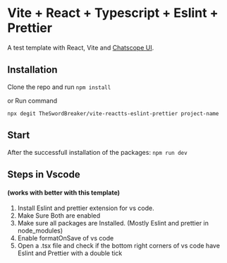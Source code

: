 # Vite + React + Typescript + Eslint + Prettier

A test template with React, Vite and [Chatscope UI](https://chatscope.io/docs/).


## Installation

Clone the repo and run `npm install`

or Run command

```
npx degit TheSwordBreaker/vite-reactts-eslint-prettier project-name
```

## Start

After the successfull installation of the packages: `npm run dev`

## Steps in Vscode

#### (works with better with this template)

1. Install Eslint and prettier extension for vs code.
2. Make Sure Both are enabled
3. Make sure all packages are Installed. (Mostly Eslint and prettier in node_modules)
4. Enable formatOnSave of vs code
5. Open a .tsx file and check if the bottom right corners of vs code have Eslint and Prettier with a double tick
